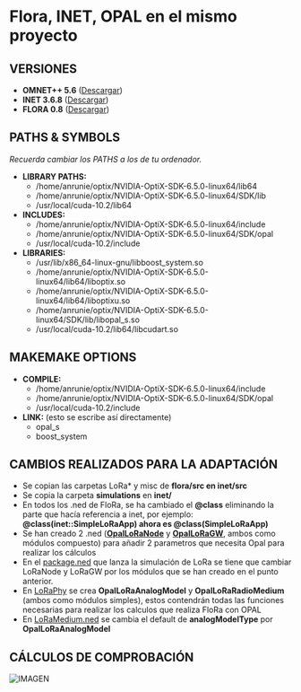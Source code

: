 # Flora, INET, OPAL en el mismo proyecto
## VERSIONES
* **OMNET++ 5.6** ([Descargar](https://github.com/omnetpp/omnetpp/releases/download/omnetpp-5.6/omnetpp-5.6-src-linux.tgz))
* **INET 3.6.8** ([Descargar](https://drive.google.com/file/d/1Y3piMtrX1nV4aT_69csTkULYM_kxUyQm/view?usp=sharing))
* **FLORA 0.8**  ([Descargar](https://drive.google.com/file/d/19bO7VG52wIU02MZ07ztqdHwCintY4AEb/view?usp=sharing))

## PATHS & SYMBOLS
_Recuerda cambiar los PATHS a los de tu ordenador._
* **LIBRARY PATHS:**
	* /home/anrunie/optix/NVIDIA-OptiX-SDK-6.5.0-linux64/lib64
	* /home/anrunie/optix/NVIDIA-OptiX-SDK-6.5.0-linux64/SDK/lib
	* /usr/local/cuda-10.2/lib64
* **INCLUDES:**
	* /home/anrunie/optix/NVIDIA-OptiX-SDK-6.5.0-linux64/include
	* /home/anrunie/optix/NVIDIA-OptiX-SDK-6.5.0-linux64/SDK/opal
	* /usr/local/cuda-10.2/include
* **LIBRARIES:**
	* /usr/lib/x86_64-linux-gnu/libboost_system.so
	* /home/anrunie/optix/NVIDIA-OptiX-SDK-6.5.0-linux64/lib64/liboptix.so
	* /home/anrunie/optix/NVIDIA-OptiX-SDK-6.5.0-linux64/lib64/liboptixu.so
	* /home/anrunie/optix/NVIDIA-OptiX-SDK-6.5.0-linux64/SDK/lib/libopal_s.so
	* /usr/local/cuda-10.2/lib64/libcudart.so

## MAKEMAKE OPTIONS
* **COMPILE:**
	* /home/anrunie/optix/NVIDIA-OptiX-SDK-6.5.0-linux64/include
	* /home/anrunie/optix/NVIDIA-OptiX-SDK-6.5.0-linux64/SDK/opal
	* /usr/local/cuda-10.2/include 
* **LINK:** (esto se escribe así directamente)
	* opal_s
	* boost_system 

## CAMBIOS REALIZADOS PARA LA ADAPTACIÓN
* Se copian las carpetas LoRa* y misc de **flora/src en inet/src**
* Se copia la carpeta **simulations** en **inet/**
* En todos los .ned de FloRa, se ha cambiado el **@class** eliminando la parte que hacía referencia a inet, por ejemplo: **@class(inet::SimpleLoRaApp) ahora es @class(SimpleLoRaApp)**
* Se han creado 2 .ned ([**OpalLoRaNode**](https://github.com/aruznieto/LoRa-INET-AI1/blob/master/inet/src/inet/LoraNode/OpalLoRaNode.ned) y [**OpalLoRaGW**](https://github.com/aruznieto/LoRa-INET-AI1/blob/master/inet/src/inet/LoraNode/OpalLoRaGW.ned), ambos como módulos compuesto) para añadir 2 parametros que necesita Opal para realizar los cálculos
* En el [package.ned](https://github.com/aruznieto/LoRa-INET-AI1/blob/master/inet/simulations/package.ned) que lanza la simulación de LoRa se tiene que cambiar LoRaNode y LoRaGW por los módulos que se han creado en el punto anterior.
* En [LoRaPhy](https://github.com/aruznieto/LoRa-INET-AI1/tree/master/inet/src/inet/LoRaPhy) se crea **OpalLoRaAnalogModel** y **OpalLoRaRadioMedium** (ambos como módulos simples), estos contendrán todas las funciones necesarias para realizar los calculos que realiza FloRa con OPAL
* En [LoRaMedium.ned](https://github.com/aruznieto/LoRa-INET-AI1/blob/master/inet/src/inet/LoRaPhy/LoRaMedium.ned) se cambia el default de **analogModelType** por **OpalLoRaAnalogModel**

## CÁLCULOS DE COMPROBACIÓN

![IMAGEN](https://i.imgur.com/lwvqTEi.png)
